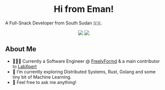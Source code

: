 
<h1 align="center">Hi from Eman!</h1>
A Full-Snack Developer from South Sudan 🇸🇸.
<p align="center">
  <a href="https://twitter.com/junubiman"><img src="https://img.shields.io/badge/twitter-%231FA1F1?style=flat&logo=twitter&logoColor=white"/></a>
  <a href="https://emmanuelgatwech.codes"><img src="https://img.shields.io/static/v1?label=website&message=Eman&color=#ff5733"/></a>
</p>

## About Me
- 👨🏾‍💻 Currently a Software Engineer @ [FreelyFormd](https://freelyformd.com/) & a main contributor to [LabXpert](https://medx.international/labxpert)
- 📕 I’m currently exploring Distributed Systems, Rust, Golang and some tiny bit of Machine Learning.
- 💬 Feel free to ask me anything!
